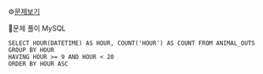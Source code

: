⚙[문제보기](https://school.programmers.co.kr/learn/courses/30/lessons/59412)


🔎문제 풀이
MySQL
```MySQL
SELECT HOUR(DATETIME) AS HOUR, COUNT('HOUR') AS COUNT FROM ANIMAL_OUTS
GROUP BY HOUR
HAVING HOUR >= 9 AND HOUR < 20
ORDER BY HOUR ASC
```